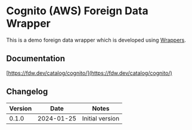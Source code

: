 # Cognito (AWS) Foreign Data Wrapper

This is a demo foreign data wrapper which is developed using [Wrappers](https://github.com/supabase/wrappers).

## Documentation

[https://fdw.dev/catalog/cognito/](https://fdw.dev/catalog/cognito/)

## Changelog

| Version | Date       | Notes                                                |
| ------- | ---------- | ---------------------------------------------------- |
| 0.1.0   | 2024-01-25 | Initial version                                      |
